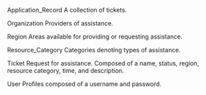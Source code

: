 Application_Record
A collection of tickets.

Organization
Providers of assistance.

Region
Areas available for providing or requesting assistance.

Resource_Category
Categories denoting types of assistance.

Ticket
Request for assistance.
Composed of a name, status, region, resource category, time, and description.

User
Profiles composed of a username and password.